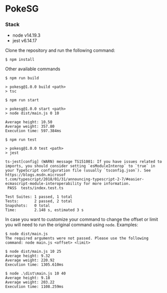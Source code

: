 # PokeSG

### Stack
- node v14.19.3
- jest v6.14.17

Clone the repository and run the following command:
```
$ npm install
```

Other available commands

```
$ npm run build

> pokesg@1.0.0 build <path>
> tsc
```

```
$ npm run start

> pokesg@1.0.0 start <path>
> node dist/main.js 0 10

Average height: 10.50
Average weight: 357.80
Execution time: 597.384ms
```

```
$ npm run test                                                

> pokesg@1.0.0 test <path>
> jest

ts-jest[config] (WARN) message TS151001: If you have issues related to imports, you should consider setting `esModuleInterop` to `true` in your TypeScript configuration file (usually `tsconfig.json`). See https://blogs.msdn.microsof
t.com/typescript/2018/01/31/announcing-typescript-2-7/#easier-ecmascript-module-interoperability for more information.
 PASS  tests/index.test.ts

Test Suites: 1 passed, 1 total
Tests:       2 passed, 2 total
Snapshots:   0 total
Time:        2.148 s, estimated 3 s

```

In case you want to customize your command to change the offset or limit you will need to run the original command using `node`. Examples:

```
$ node dist/main.js
The required arguments were not passed. Please use the following command: node main.js <offset> <limit>

$ node dist/main.js 10 25
Average height: 9.32
Average weight: 220.92
Execution time: 1305.610ms

$ node .\dist\main.js 10 40
Average height: 9.18
Average weight: 203.22
Execution time: 1108.259ms
```